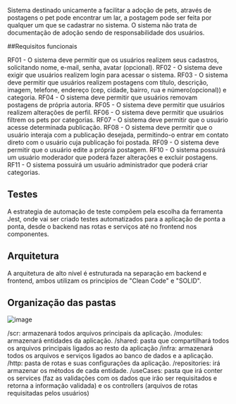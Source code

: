Sistema destinado unicamente a facilitar a adoção de pets, através de postagens o pet pode encontrar um lar,
a postagem pode ser feita por qualquer um que se cadastrar no sistema. O sistema não trata de documentação de adoção sendo de responsabilidade dos usuários.

##Requisitos funcionais

RF01 - O sistema deve permitir que os usuários realizem seus cadastros, solicitando nome, e-mail, senha, avatar (opcional).
RF02 - O sistema deve exigir que usuários realizem login para acessar o sistema.
RF03 - O sistema deve permitir que usuários realizem postagens com título, descrição, imagem, telefone,  endereço (cep, cidade, bairro, rua e número(opcional)) e categoria.
RF04 - O sistema deve permitir que usuários removam postagens de própria autoria.
RF05 - O sistema deve permitir que usuários realizem alterações de perfil.
RF06 - O sistema deve permitir que usuários filtrem os pets por categorias.
RF07 - O sistema deve permitir que o usuário acesse determinada publicação.
RF08 - O sistema deve permitir que o usuário interaja com a publicação desejada, permitindo-o entrar em contato direto com o usuário cuja publicação foi postada.
RF09 - O sistema deve permitir que o usuário edite a própria postagem.
RF10 - O sistema possuirá um usuário moderador que poderá fazer alterações e excluir postagens.
RF11 - O sistema possuirá um usuário administrador que poderá criar categorias.

## Testes

A estrategia de automação de teste compõem pela escolha da ferramenta Jest, onde vai ser criado testes automatizados para a aplicação de ponta a ponta, 
desde o backend nas rotas e serviços até no frontend nos componentes.

## Arquitetura

A arquitetura de alto nível é estruturada na separação em backend e frontend, ambos utilizam os principios de "Clean Code" e "SOLID".

## Organização das pastas

![image](https://user-images.githubusercontent.com/44647477/227385838-277069fa-3b4b-4c26-99da-dabdd650543e.png)

/scr: armazenará todos arquivos principais da aplicação.
/modules: armazenará entidades da aplicação.
/shared: pasta que compartilhará todos os arquivos principais ligados ao resto da aplicação
/infra: armazenará todos os arquivos e serviços ligados ao banco de dados e a aplicação.
/http: pasta de rotas e suas configurações da aplicação.
/repositories: irá armazenar os métodos de cada entidade.
/useCases: pasta que irá conter os services (faz as validações com os dados que irão ser requisitados e retorna a informação validada) e os controllers (arquivos de rotas requisitadas pelos usuários)


